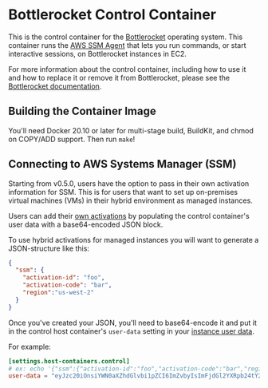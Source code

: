# Bottlerocket Control Container

This is the control container for the [Bottlerocket](https://github.com/bottlerocket-os/bottlerocket) operating system.
This container runs the [AWS SSM Agent](https://github.com/aws/amazon-ssm-agent) that lets you run commands, or start interactive sessions, on Bottlerocket instances in EC2.

For more information about the control container, including how to use it and how to replace it or remove it from Bottlerocket, please see the [Bottlerocket documentation](https://github.com/bottlerocket-os/bottlerocket/blob/develop/README.md#control-container).

## Building the Container Image

You'll need Docker 20.10 or later for multi-stage build, BuildKit, and chmod on COPY/ADD support.
Then run `make`!

## Connecting to AWS Systems Manager (SSM)

Starting from v0.5.0, users have the option to pass in their own activation information for SSM.
This is for users that want to set up on-premises virtual machines (VMs) in their hybrid environment as managed instances.

Users can add their [own activations](https://docs.aws.amazon.com/systems-manager/latest/userguide/sysman-managed-instance-activation.html) by populating the control container's user data with a base64-encoded JSON block.

To use hybrid activations for managed instances you will want to generate a JSON-structure like this:

```json
{
  "ssm": {
    "activation-id": "foo",
    "activation-code": "bar",
    "region":"us-west-2"
  }
}
```

Once you've created your JSON, you'll need to base64-encode it and put it in the control host container's `user-data` setting in your [instance user data](https://github.com/bottlerocket-os/bottlerocket#using-user-data).

For example:

```toml
[settings.host-containers.control]
# ex: echo '{"ssm":{"activation-id":"foo","activation-code":"bar","region":"us-west-2"}}' | base64
user-data = "eyJzc20iOnsiYWN0aXZhdGlvbi1pZCI6ImZvbyIsImFjdGl2YXRpb24tY29kZSI6ImJhciIsInJlZ2lvbiI6InVzLXdlc3QtMiJ9fQo="
```
